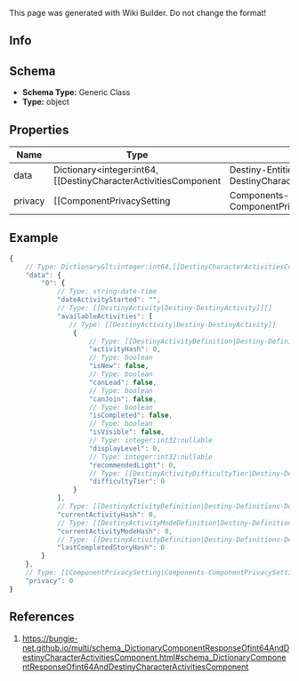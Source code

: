 <span class="wiki-builder">This page was generated with Wiki Builder. Do not change the format!</span>

## Info

## Schema
* **Schema Type:** Generic Class
* **Type:** object

## Properties
Name | Type | Description
---- | ---- | -----------
data | Dictionary&lt;integer:int64,[[DestinyCharacterActivitiesComponent|Destiny-Entities-Characters-DestinyCharacterActivitiesComponent]]&gt; | 
privacy | [[ComponentPrivacySetting|Components-ComponentPrivacySetting]]:Enum | 

## Example
```javascript
{
    // Type: Dictionary&lt;integer:int64,[[DestinyCharacterActivitiesComponent|Destiny-Entities-Characters-DestinyCharacterActivitiesComponent]]&gt;
    "data": {
        "0": {
            // Type: string:date-time
            "dateActivityStarted": "",
            // Type: [[DestinyActivity|Destiny-DestinyActivity]][]
            "availableActivities": [
               // Type: [[DestinyActivity|Destiny-DestinyActivity]]
                {
                    // Type: [[DestinyActivityDefinition|Destiny-Definitions-DestinyActivityDefinition]]:ManifestDefinition:integer:uint32
                    "activityHash": 0,
                    // Type: boolean
                    "isNew": false,
                    // Type: boolean
                    "canLead": false,
                    // Type: boolean
                    "canJoin": false,
                    // Type: boolean
                    "isCompleted": false,
                    // Type: boolean
                    "isVisible": false,
                    // Type: integer:int32:nullable
                    "displayLevel": 0,
                    // Type: integer:int32:nullable
                    "recommendedLight": 0,
                    // Type: [[DestinyActivityDifficultyTier|Destiny-DestinyActivityDifficultyTier]]:Enum
                    "difficultyTier": 0
                }
            ],
            // Type: [[DestinyActivityDefinition|Destiny-Definitions-DestinyActivityDefinition]]:ManifestDefinition:integer:uint32
            "currentActivityHash": 0,
            // Type: [[DestinyActivityModeDefinition|Destiny-Definitions-DestinyActivityModeDefinition]]:ManifestDefinition:integer:uint32
            "currentActivityModeHash": 0,
            // Type: [[DestinyActivityDefinition|Destiny-Definitions-DestinyActivityDefinition]]:ManifestDefinition:integer:uint32
            "lastCompletedStoryHash": 0
        }
    },
    // Type: [[ComponentPrivacySetting|Components-ComponentPrivacySetting]]:Enum
    "privacy": 0
}

```

## References
1. https://bungie-net.github.io/multi/schema_DictionaryComponentResponseOfint64AndDestinyCharacterActivitiesComponent.html#schema_DictionaryComponentResponseOfint64AndDestinyCharacterActivitiesComponent
